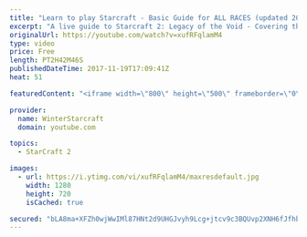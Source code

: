 ```yaml
---
title: "Learn to play Starcraft - Basic Guide for ALL RACES (updated 2017)"
excerpt: "A live guide to Starcraft 2: Legacy of the Void - Covering the basics and build orders for all of the races, and covering the important decisions to be made early in the game.  Not a step by step guide but a demonstration once you have the very basics of the units and races!"
originalUrl: https://youtube.com/watch?v=xufRFqlamM4
type: video
price: Free
length: PT2H42M46S
publishedDateTime: 2017-11-19T17:09:41Z
heat: 51

featuredContent: "<iframe width=\"800\" height=\"500\" frameborder=\"0\" src=\"https://www.youtube.com/embed/xufRFqlamM4\" allow=\"accelerometer; autoplay; encrypted-media; gyroscope; picture-in-picture\" allowfullscreen></iframe>"

provider:
  name: WinterStarcraft
  domain: youtube.com

topics:
  - StarCraft 2

images:
  - url: https://i.ytimg.com/vi/xufRFqlamM4/maxresdefault.jpg
    width: 1280
    height: 720
    isCached: true

secured: "bLA8ma+XFZh0wjWwIMl87HNt2d9UHGJvyh9Lcg+jtcv9c3BQUvp2XNH6fJfhbflnQxQUZTIOS8d0reVQFglcohT3vdZpHAuFvrufHETM5A/3znOvstUzyIDP+OPeaiHuH5FO3X5HirdGiVlRYT4tFQzuwrMXggh8HBd7PMihc5Fkwtx2DYwQUkYwABZxjACOkrqWLQEHd14PyWpkAacJrrKK0hdmxx0l6dN+bfRsDb+W3mPyOT6Pyi66G8TyAH3KZfUCJP6lUDBLd23qSwbmZZr4W9roVDhW1dD9MG6xHYN9uxcut5F/RE7HKCikj8B2v6HotZgb5WiOiCZ4WBQJd+c3vaHyEkGYmxlmOgq9fJCkIZATF9JOoRP0ny8g+2EkgR/gyDD8tE4OnTqOP7pznV18+E5pKQ3/IuuxOuOxBjWUsQcKXQ4XZErqY9YD4zCj;CO8MAnw8fN4Y2Go1GsbntA=="
---
```


